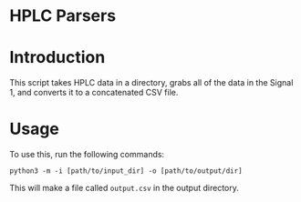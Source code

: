 # HPLC Parsers

# Introduction
This script takes HPLC data in a directory, grabs all of the data in the Signal 1, and converts it to a concatenated CSV file.

# Usage
To use this, run the following commands:

`python3 -m -i [path/to/input_dir] -o [path/to/output/dir]`

This will make a file called `output.csv` in the output directory.